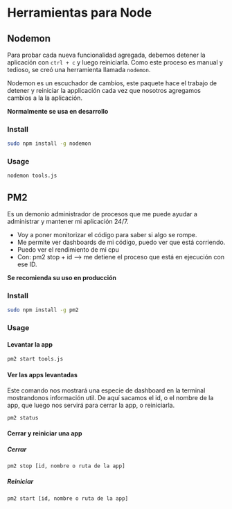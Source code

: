 # Herramientas para Node

## Nodemon

Para probar cada nueva funcionalidad agregada, debemos detener la aplicación con `ctrl + c` y luego reiniciarla. Como este proceso es manual y tedioso, se creó una herramienta llamada `nodemon`.

Nodemon es un escuchador de cambios, este paquete hace el trabajo de detener y reiniciar la applicación cada vez que nosotros agregamos cambios a la la aplicación.

**Normalmente se usa en desarrollo**

### Install

```bash
sudo npm install -g nodemon
```

### Usage

```bash
nodemon tools.js
```

## PM2

Es un demonio administrador de procesos que me puede ayudar a administrar y mantener mi aplicación 24/7.

- Voy a poner monitorizar el código para saber si algo se rompe.
- Me permite ver dashboards de mi código, puedo ver que está corriendo.
- Puedo ver el rendimiento de mi cpu
- Con: pm2 stop + id —> me detiene el proceso que está en ejecución con ese ID.

**Se recomienda su uso en producción**

### Install

```bash
sudo npm install -g pm2
```

### Usage

#### Levantar la app

```bash
pm2 start tools.js
```

#### Ver las apps levantadas

Este comando nos mostrará una especie de dashboard en la terminal mostrandonos información util. De aquí sacamos el id, o el nombre de la app, que luego nos servirá para cerrar la app, o reiniciarla.

```bash
pm2 status
```

#### Cerrar y reiniciar una app

##### Cerrar

```bash
pm2 stop [id, nombre o ruta de la app]
```

##### Reiniciar

```bash
pm2 start [id, nombre o ruta de la app]
```
